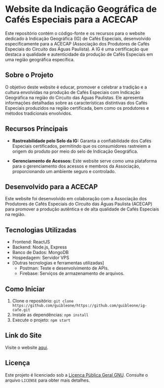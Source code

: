 # Website da Indicação Geográfica de Cafés Especiais para a ACECAP

Este repositório contém o código-fonte e os recursos para o website dedicado à Indicação Geográfica (IG) de Cafés Especiais, desenvolvido especificamente para a ACECAP (Associação dos Produtores de Cafés Especiais do Circuito das Águas Paulista). A IG é uma certificação que destaca a qualidade e autenticidade da produção de Cafés Especiais em uma região geográfica específica.

## Sobre o Projeto

O objetivo deste website é educar, promover e celebrar a tradição e a cultura envolvidas na produção de Cafés Especiais com Indicação Geográfica na região do Circuito das Águas Paulistas. Ele apresenta informações detalhadas sobre as características distintivas dos Cafés Especiais produzidos na região certificada, bem como os produtores e métodos tradicionais envolvidos.

## Recursos Principais

- **Rastreabilidade pelo Selo da IG:** Garanta a confiabilidade dos Cafés Especiais certificados, permitindo que os consumidores rastreiem a origem do produto por meio do selo de Indicação Geográfica.

- **Gerenciamento de Acessos:** Este website serve como uma plataforma para o gerenciamento dos acessos e membros da Associação, proporcionando um ambiente seguro e controlado.

## Desenvolvido para a ACECAP

Este website foi desenvolvido em colaboração com a Associação dos Produtores de Cafés Especiais do Circuito das Águas Paulista (ACECAP) para promover a produção autêntica e de alta qualidade de Cafés Especiais na região.

## Tecnologias Utilizadas

- Frontend: ReactJS
- Backend: Node.js, Express
- Banco de Dados: MongoDB
- Hospedagem: Servidor VPS
- [Outras tecnologias e ferramentas utilizadas]
  - Postman: Teste e desenvolvimento de APIs.
  - Firebase: Serviços de armazenamento de arquivos.
  
## Como Iniciar

1. Clone o repositório: `git clone https://github.com/guibleone/https://github.com/guibleone/ig-cafe.git`
2. Instale as dependências: `npm install`
3. Execute o projeto: `npm start`

## Link do Site

Visite o website [aqui](https://www.igcafe.shop).

## Licença

Este projeto é licenciado sob a [Licença Pública Geral GNU](LICENSE). Consulte o arquivo `LICENSE` para obter mais detalhes.
